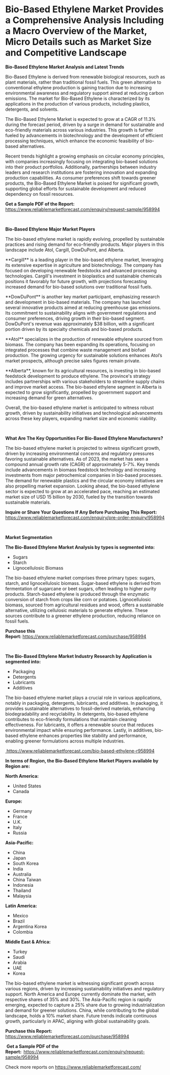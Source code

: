 <p><h1>Bio-Based Ethylene Market Provides a Comprehensive Analysis Including a Macro Overview of the Market, Micro Details such as Market Size and Competitive Landscape</h1></p><p><strong>Bio-Based Ethylene Market Analysis and Latest Trends</strong></p>
<p><p>Bio-Based Ethylene is derived from renewable biological resources, such as plant materials, rather than traditional fossil fuels. This green alternative to conventional ethylene production is gaining traction due to increasing environmental awareness and regulatory support aimed at reducing carbon emissions. The market for Bio-Based Ethylene is characterized by its applications in the production of various products, including plastics, detergents, and solvents.</p><p>The Bio-Based Ethylene Market is expected to grow at a CAGR of 11.3% during the forecast period, driven by a surge in demand for sustainable and eco-friendly materials across various industries. This growth is further fueled by advancements in biotechnology and the development of efficient processing techniques, which enhance the economic feasibility of bio-based alternatives.</p><p>Recent trends highlight a growing emphasis on circular economy principles, with companies increasingly focusing on integrating bio-based solutions into their product portfolios. Additionally, partnerships between industry leaders and research institutions are fostering innovation and expanding production capabilities. As consumer preferences shift towards greener products, the Bio-Based Ethylene Market is poised for significant growth, supporting global efforts for sustainable development and reduced dependency on fossil resources.</p></p>
<p><strong>Get a Sample PDF of the Report:&nbsp;</strong> <a href="https://www.reliablemarketforecast.com/enquiry/request-sample/958994?utm_campaign=3310&utm_medium=2&utm_source=Github&utm_content=ia&utm_term=21032025&utm_id=bio-based-ethylene">https://www.reliablemarketforecast.com/enquiry/request-sample/958994</a></p>
<p>&nbsp;</p>
<p><strong>Bio-Based Ethylene Major Market Players</strong></p>
<p><p>The bio-based ethylene market is rapidly evolving, propelled by sustainable practices and rising demand for eco-friendly products. Major players in this landscape include Atol, Cargill, DowDuPont, and Alberta. </p><p>**Cargill** is a leading player in the bio-based ethylene market, leveraging its extensive expertise in agriculture and biotechnology. The company has focused on developing renewable feedstocks and advanced processing technologies. Cargill's investment in bioplastics and sustainable chemicals positions it favorably for future growth, with projections forecasting increased demand for bio-based solutions over traditional fossil fuels.</p><p>**DowDuPont** is another key market participant, emphasizing research and development in bio-based materials. The company has launched several innovative products aimed at reducing greenhouse gas emissions. Its commitment to sustainability aligns with government regulations and consumer preferences, driving growth in their bio-based segment. DowDuPont's revenue was approximately $38 billion, with a significant portion driven by its specialty chemicals and bio-based products. </p><p>**Atol** specializes in the production of renewable ethylene sourced from biomass. The company has been expanding its operations, focusing on integrated processes that combine waste management and biofuel production. The growing urgency for sustainable solutions enhances Atol’s market prospects, although precise sales figures remain private.</p><p>**Alberta**, known for its agricultural resources, is investing in bio-based feedstock development to produce ethylene. The province's strategy includes partnerships with various stakeholders to streamline supply chains and improve market access. The bio-based ethylene segment in Alberta is expected to grow significantly, propelled by government support and increasing demand for green alternatives.</p><p>Overall, the bio-based ethylene market is anticipated to witness robust growth, driven by sustainability initiatives and technological advancements across these key players, expanding market size and economic viability.</p></p>
<p>&nbsp;</p>
<p><strong>What Are The Key Opportunities For Bio-Based Ethylene Manufacturers?</strong></p>
<p><p>The bio-based ethylene market is projected to witness significant growth, driven by increasing environmental concerns and regulatory pressures favoring sustainable alternatives. As of 2023, the market has seen a compound annual growth rate (CAGR) of approximately 5-7%. Key trends include advancements in biomass feedstock technology and increasing investments from major petrochemical companies in bio-based processes. The demand for renewable plastics and the circular economy initiatives are also propelling market expansion. Looking ahead, the bio-based ethylene sector is expected to grow at an accelerated pace, reaching an estimated market size of USD 15 billion by 2030, fueled by the transition towards sustainable materials.</p></p>
<p><strong>Inquire or Share Your Questions If Any Before Purchasing This Report:</strong> <a href="https://www.reliablemarketforecast.com/enquiry/pre-order-enquiry/958994?utm_campaign=3310&utm_medium=2&utm_source=Github&utm_content=ia&utm_term=21032025&utm_id=bio-based-ethylene">https://www.reliablemarketforecast.com/enquiry/pre-order-enquiry/958994</a></p>
<p>&nbsp;</p>
<p><strong>Market Segmentation</strong></p>
<p><strong>The Bio-Based Ethylene Market Analysis by types is segmented into:</strong></p>
<p><ul><li>Sugars</li><li>Starch</li><li>Lignocellulosic Biomass</li></ul></p>
<p><p>The bio-based ethylene market comprises three primary types: sugars, starch, and lignocellulosic biomass. Sugar-based ethylene is derived from fermentation of sugarcane or beet sugars, often leading to higher purity products. Starch-based ethylene is produced through the enzymatic conversion of starch from crops like corn or potatoes. Lignocellulosic biomass, sourced from agricultural residues and wood, offers a sustainable alternative, utilizing cellulosic materials to generate ethylene. These sources contribute to a greener ethylene production, reducing reliance on fossil fuels.</p></p>
<p><strong>Purchase this Report:&nbsp;</strong><a href="https://www.reliablemarketforecast.com/purchase/958994?utm_campaign=3310&utm_medium=2&utm_source=Github&utm_content=ia&utm_term=21032025&utm_id=bio-based-ethylene">https://www.reliablemarketforecast.com/purchase/958994</a></p>
<p>&nbsp;</p>
<p><strong>The Bio-Based Ethylene Market Industry Research by Application is segmented into:</strong></p>
<p><ul><li>Packaging</li><li>Detergents</li><li>Lubricants</li><li>Additives</li></ul></p>
<p><p>The bio-based ethylene market plays a crucial role in various applications, notably in packaging, detergents, lubricants, and additives. In packaging, it provides sustainable alternatives to fossil-derived materials, enhancing biodegradability and recyclability. In detergents, bio-based ethylene contributes to eco-friendly formulations that maintain cleaning effectiveness. For lubricants, it offers a renewable source that reduces environmental impact while ensuring performance. Lastly, in additives, bio-based ethylene enhances properties like stability and performance, enabling greener formulations across multiple industries.</p></p>
<p><a href="https://www.reliablemarketforecast.com/bio-based-ethylene-r958994?utm_campaign=3310&utm_medium=2&utm_source=Github&utm_content=ia&utm_term=21032025&utm_id=bio-based-ethylene">&nbsp;https://www.reliablemarketforecast.com/bio-based-ethylene-r958994</a></p>
<p><strong>In terms of Region, the Bio-Based Ethylene Market Players available by Region are:</strong></p>
<p>
    <p> <strong> North America: </strong>
        <ul>
            <li>United States</li>
            <li>Canada</li>
        </ul>
        </p> 
    <p> <strong> Europe: </strong>
        <ul>
            <li>Germany</li>
            <li>France</li>
            <li>U.K.</li>
            <li>Italy</li>
            <li>Russia</li>
        </ul>
        </p> 
    <p> <strong> Asia-Pacific: </strong>
        <ul>
            <li>China</li>
            <li>Japan</li>
            <li>South Korea</li>
            <li>India</li>
            <li>Australia</li>
            <li>China Taiwan</li>
            <li>Indonesia</li>
            <li>Thailand</li>
            <li>Malaysia</li>
        </ul>
        </p> 
    <p> <strong> Latin America: </strong>
        <ul>
            <li>Mexico</li>
            <li>Brazil</li>
            <li>Argentina Korea</li>
            <li>Colombia</li>
        </ul>
        </p> 
    <p> <strong> Middle East & Africa: </strong>
        <ul>
            <li>Turkey</li>
            <li>Saudi</li>
            <li>Arabia</li>
            <li>UAE</li>
            <li>Korea</li>
        </ul>
    </p>
    </p>
<p><p>The bio-based ethylene market is witnessing significant growth across various regions, driven by increasing sustainability initiatives and regulatory support. North America and Europe currently dominate the market, with respective shares of 35% and 30%. The Asia-Pacific region is rapidly emerging, expected to capture a 25% share due to growing industrialization and demand for greener solutions. China, while contributing to the global landscape, holds a 10% market share. Future trends indicate continuous growth, particularly in APAC, aligning with global sustainability goals.</p></p>
<p><strong>Purchase this Report: </strong><a href="https://www.reliablemarketforecast.com/purchase/958994?utm_campaign=3310&utm_medium=2&utm_source=Github&utm_content=ia&utm_term=21032025&utm_id=bio-based-ethylene">https://www.reliablemarketforecast.com/purchase/958994</a></p>
<p>&nbsp;<strong>Get a Sample PDF of the Report:&nbsp;&nbsp;</strong><a href="https://www.reliablemarketforecast.com/enquiry/request-sample/958994?utm_campaign=3310&utm_medium=2&utm_source=Github&utm_content=ia&utm_term=21032025&utm_id=bio-based-ethylene">https://www.reliablemarketforecast.com/enquiry/request-sample/958994</a></p>
<p><strong></strong></p>
<p>Check more reports on <a href="https://www.reliablemarketforecast.com/?utm_campaign=3310&utm_medium=2&utm_source=Github&utm_content=ia&utm_term=21032025&utm_id=bio-based-ethylene">https://www.reliablemarketforecast.com/</a></p>